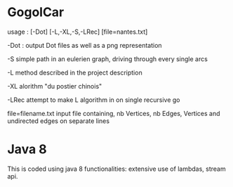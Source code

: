 # GogolCar

usage : [-Dot] [-L,-XL,-S,-LRec] [file=nantes.txt]

-Dot : output Dot files as well as a png representation 

-S simple path in an eulerien graph, driving through every single arcs

-L method described in the project description

-XL alorithm "du postier chinois"

-LRec attempt to make L algorithm in on single recursive go 

file=filename.txt input file containing, nb Vertices, nb Edges, Vertices and undirected edges on separate lines


# Java 8
This is coded using java 8 functionalities: extensive use of lambdas, stream api.

